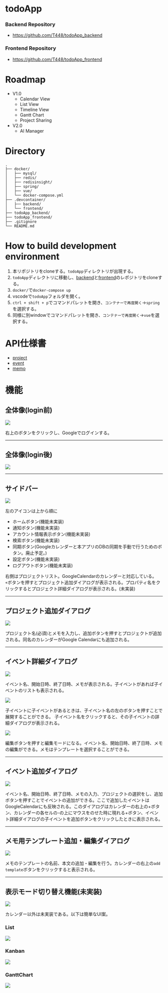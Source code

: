 # todoApp
### Backend Repository
- https://github.com/T448/todoApp_backend

### Frontend Repository
- https://github.com/T448/todoApp_frontend

# Roadmap
- V1.0 
    - Calendar View
    - List View
    - Timeline View
    - Gantt Chart
    - Project Sharing
- V2.0
    - AI Manager

# Directory
```
.
├── docker/
│   ├── mysql/
│   ├── redis/
│   ├── redisinsight/
│   ├── spring/
│   ├── vue/
│   └── docker-compose.yml
├── .devcontainer/
│   ├── backend/
│   └── frontend/
├── todoApp_backend/
├── todoApp_frontend/
├── .gitignore
└── README.md

```

# How to build development  environment
1. 本リポジトリをcloneする。`todoApp`ディレクトリが出現する。
2. `todoApp`ディレクトリに移動し、[backend](https://github.com/T448/todoApp_backend)と[frontend](https://github.com/T448/todoApp_frontend)のレポジトリをcloneする。
3. `docker/`で`docker-compose up`
4. vscodeで`todoApp`フォルダを開く。
5. `ctrl + shift + p`でコマンドパレットを開き、`コンテナーで再度開く`→`spring`を選択する。
6. 同様に別windowでコマンドパレットを開き、`コンテナーで再度開く`→`vue`を選択する。

# API仕様書
- [project](https://t448.github.io/todoApp/swagger-ui/?q=API_project.yml)
- [event](https://t448.github.io/todoApp/swagger-ui/?q=API_event.yml)
- [memo](https://t448.github.io/todoApp/swagger-ui/?q=API_memo_template.yml)


# 機能
## 全体像(login前)
![](./img/login前.png)

右上のボタンをクリックし、Googleでログインする。

---
## 全体像(login後)
![](./img/全体.png)

---
## サイドバー
![](./img/サイドバー.png)

左のアイコンは上から順に
- ホームボタン(機能未実装)
- 通知ボタン(機能未実装)
- アカウント情報表示ボタン(機能未実装)
- 検索ボタン(機能未実装)
- 同期ボタン(Googleカレンダーと本アプリのDBの同期を手動で行うためのボタン。廃止予定。)
- 設定ボタン(機能未実装)
- ログアウトボタン(機能未実装)

右側はプロジェクトリスト。GoogleCalendarのカレンダーと対応している。`+`ボタンを押すとプロジェクト追加ダイアログが表示される。プロパティ名をクリックするとプロジェクト詳細ダイアログが表示される。(未実装)

---
## プロジェクト追加ダイアログ
![](./img/プロジェクト追加ダイアログ.png)

プロジェクト名(必須)とメモを入力し、追加ボタンを押すとプロジェクトが追加される。同名のカレンダーがGoogle Calendarにも追加される。

---
## イベント詳細ダイアログ
![](./img/イベント詳細ダイアログ.png)

イベント名、開始日時、終了日時、メモが表示される。子イベントがあれば子イベントのリストも表示される。

![](./img/イベント詳細ダイアログ1.png)

子イベントに子イベントがあるときは、子イベント名の左のボタンを押すことで展開することができる。
子イベント名をクリックすると、その子イベントの詳細ダイアログが表示される。

![](./img/イベント詳細ダイアログ編集モード.png)

編集ボタンを押すと編集モードになる。イベント名、開始日時、終了日時、メモの編集ができる。メモはテンプレートを選択することができる。

---
## イベント追加ダイアログ
![](./img/イベント追加ダイアログ.png)

イベント名、開始日時、終了日時、メモの入力、プロジェクトの選択をし、追加ボタンを押すことでイベントの追加ができる。ここで追加したイベントはGoogleCalendarにも反映される。このダイアログはカレンダーの右上の+ボタン、カレンダーの各セルの-の上にマウスをのせた時に現れる+ボタン、イベント詳細ダイアログの子イベントを追加ボタンをクリックしたときに表示される。

---
## メモ用テンプレート追加・編集ダイアログ
![](./img/テンプレート編集ダイアログ.png)

メモのテンプレートの名前、本文の追加・編集を行う。カレンダーの右上の`add template`ボタンをクリックすると表示される。

---
## 表示モード切り替え機能(未実装)
![](./img/表示モード切り替え.png)

カレンダー以外は未実装である。以下は簡単なUI案。

### List
![](./img/リスト.png)

### Kanban
![](./img/カンバン.png)

### GanttChart
![](./img/ガント.png)
